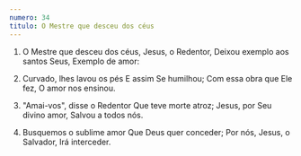 ```yaml
---
numero: 34
titulo: O Mestre que desceu dos céus
---
```

1. O Mestre que desceu dos céus,
   Jesus, o Redentor,
   Deixou exemplo aos santos Seus,
   Exemplo de amor:

2. Curvado, lhes lavou os pés
   E assim Se humilhou;
   Com essa obra que Ele fez,
   O amor nos ensinou.

3. "Amai-vos", disse o Redentor
   Que teve morte atroz;
   Jesus, por Seu divino amor,
   Salvou a todos nós.

4. Busquemos o sublime amor
   Que Deus quer conceder;
   Por nós, Jesus, o Salvador,
   Irá interceder.
